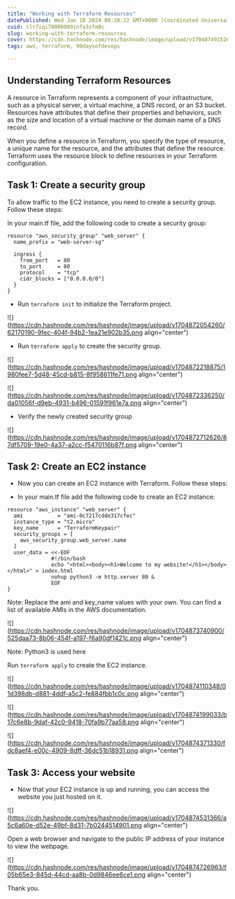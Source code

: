 ```yaml
---
title: "Working with Terraform Resources"
datePublished: Wed Jan 10 2024 08:28:22 GMT+0000 (Coordinated Universal Time)
cuid: clr7iqi70000009infa3zfm8c
slug: working-with-terraform-resources
cover: https://cdn.hashnode.com/res/hashnode/image/upload/v1704874915264/d2ce6564-a2c9-4145-af0d-564b7c02aacb.png
tags: aws, terraform, 90daysofdevops

---
```


## Understanding Terraform Resources

A resource in Terraform represents a component of your infrastructure, such as a physical server, a virtual machine, a DNS record, or an S3 bucket. Resources have attributes that define their properties and behaviors, such as the size and location of a virtual machine or the domain name of a DNS record.

When you define a resource in Terraform, you specify the type of resource, a unique name for the resource, and the attributes that define the resource. Terraform uses the resource block to define resources in your Terraform configuration.

## Task 1: Create a security group

To allow traffic to the EC2 instance, you need to create a security group. Follow these steps:

In your main.tf file, add the following code to create a security group:

```basic
resource "aws_security_group" "web_server" {
  name_prefix = "web-server-sg"

  ingress {
    from_port   = 80
    to_port     = 80
    protocol    = "tcp"
    cidr_blocks = ["0.0.0.0/0"]
  }
}
```

* Run `terraform init` to initialize the Terraform project.
    

![](https://cdn.hashnode.com/res/hashnode/image/upload/v1704872054260/62170190-9fec-404f-94b2-1ea21e902b35.png align="center")

* Run `terraform apply` to create the security group.
    

![](https://cdn.hashnode.com/res/hashnode/image/upload/v1704872218875/1980fee7-5d48-45cd-b815-8f958611fe71.png align="center")

![](https://cdn.hashnode.com/res/hashnode/image/upload/v1704872336250/da01056f-d9eb-4931-b496-01591f961e7a.png align="center")

* Verify the newly created security group
    

![](https://cdn.hashnode.com/res/hashnode/image/upload/v1704872712626/87df5709-19e0-4a37-a2cc-f5470116b87f.png align="center")

## Task 2: Create an EC2 instance

* Now you can create an EC2 instance with Terraform. Follow these steps:
    
* In your main.tf file add the following code to create an EC2 instance:
    

```basic
resource "aws_instance" "web_server" {
  ami           = "ami-0c7217cdde317cfec"
  instance_type = "t2.micro"
  key_name      = "TerraformKeypair"
  security_groups = [
    aws_security_group.web_server.name
  ]
  user_data = <<-EOF
              #!/bin/bash
              echo "<html><body><h1>Welcome to my website!</h1></body></html>" > index.html
              nohup python3 -m http.server 80 &
              EOF
}
```

Note: Replace the ami and key\_name values with your own. You can find a list of available AMIs in the AWS documentation.

![](https://cdn.hashnode.com/res/hashnode/image/upload/v1704873740900/525daa73-8b06-454f-a197-f6a90df1421c.png align="center")

Note: Python3 is used here

Run `terraform apply` to create the EC2 instance.

![](https://cdn.hashnode.com/res/hashnode/image/upload/v1704874110348/01d398db-d881-4ddf-a5c2-fe884fbb1c0c.png align="center")

![](https://cdn.hashnode.com/res/hashnode/image/upload/v1704874199033/b17c6e8b-9daf-42c0-9418-70fa9b77aa58.png align="center")

![](https://cdn.hashnode.com/res/hashnode/image/upload/v1704874371330/fdc8aef4-e00c-4909-8dff-36dc51b18931.png align="center")

## Task 3: Access your website

* Now that your EC2 instance is up and running, you can access the website you just hosted on it.
    

![](https://cdn.hashnode.com/res/hashnode/image/upload/v1704874531366/a5c6a60e-d52e-49bf-8d31-7b0244514901.png align="center")

Open a web browser and navigate to the public IP address of your instance to view the webpage.

![](https://cdn.hashnode.com/res/hashnode/image/upload/v1704874726963/f05b65e3-845d-44cd-aa8b-0d9846ee6ce1.png align="center")

Thank you.